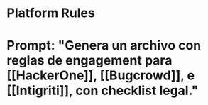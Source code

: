# Platform Rules
# Prompt: "Genera un archivo con reglas de engagement para [[HackerOne]], [[Bugcrowd]], e [[Intigriti]], con checklist legal."
